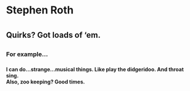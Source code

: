 <h1>Stephen Roth<h1>
<h2>Quirks? Got loads of ‘em.<h2>
<h3>For example…<h3>
<h4>I can do…strange…musical things.  Like play the didgeridoo. And throat sing.<br>Also, zoo keeping? Good times.<h4>